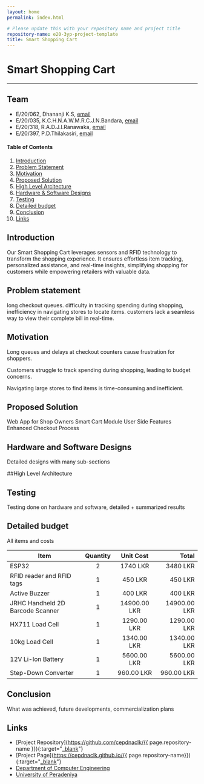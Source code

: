 ```yaml
---
layout: home
permalink: index.html

# Please update this with your repository name and project title
repository-name: e20-3yp-project-template
title: Smart Shopping Cart
---
```


[comment]: # "This is the standard layout for the project, but you can clean this and use your own template"

# Smart Shopping Cart

---

## Team
-  E/20/062, Dhananji K.S, [email](mailto:e20062@eng.pdn.ac.lk)
-  E/20/035, K.C.H.N.A.W.M.R.C.J.N.Bandara, [email](mailto:e20035@eng.pdn.ac.lk)
-  E/20/318, R.A.D.J.I.Ranawaka, [email](mailto:e20318@eng.pdn.ac.lk)
-  E/20/397, P.D.Thilakasiri, [email](mailto:e20397@eng.pdn.ac.lk)

<!-- Image (photo/drawing of the final hardware) should be here -->

<!-- This is a sample image, to show how to add images to your page. To learn more options, please refer [this](https://projects.ce.pdn.ac.lk/docs/faq/how-to-add-an-image/) -->

<!-- ![Sample Image](./images/sample.png) -->

#### Table of Contents
1. [Introduction](#introduction)
2. [Problem Statement](#problem-statement)
3. [Motivation](#motivation)
4. [Proposed Solution](#proposed-solution)
5. [High Level Arcitecture](#high-level-architecture)
6. [Hardware & Software Designs](#hardware-and-software-designs)
7. [Testing](#testing)
8. [Detailed budget](#detailed-budget)
9. [Conclusion](#conclusion)
10. [Links](#links)

## Introduction

Our Smart Shopping Cart leverages sensors and RFID technology to transform the shopping experience. It ensures effortless item tracking, personalized assistance, and real-time insights, simplifying shopping for customers while empowering retailers with valuable data.



## Problem statement

long checkout queues.
difficulty in tracking spending during shopping, 
 inefficiency in navigating stores to locate items. 
customers lack a seamless way to view their complete bill in real-time.

## Motivation

Long queues and delays at checkout counters cause frustration for shoppers.

Customers struggle to track spending during shopping, leading to budget concerns.

Navigating large stores to find items is time-consuming and inefficient.

## Proposed Solution

Web App for Shop Owners
Smart Cart Module
User Side Features
Enhanced Checkout Process

## Hardware and Software Designs

Detailed designs with many sub-sections

##High Level Architecture


## Testing

Testing done on hardware and software, detailed + summarized results

## Detailed budget

All items and costs

| Item          | Quantity  | Unit Cost   | Total     |
| ------------- |:---------:|:----------: |-------:   |
| ESP32         | 2        | 1740 LKR     | 3480 LKR  |
| RFID reader and RFID tags        | 1         | 450 LKR    | 450 LKR  |
| Active Buzzer       | 1         | 400 LKR    | 400 LKR  |
| JRHC Handheld 2D Barcode Scanner       | 1         | 14900.00 LKR    | 14900.00 LKR  |
| HX711 Load Cell       | 1         | 1290.00 LKR    | 1290.00 LKR  |
| 10kg Load Cell        | 1         | 1340.00 LKR    | 1340.00 LKR  |
| 12V Li-Ion Battery        | 1         | 5600.00 LKR    | 5600.00 LKR  |
| Step-Down Converter        | 1         | 960.00 LKR  | 960.00 LKR  |


## Conclusion

What was achieved, future developments, commercialization plans

## Links

- [Project Repository](https://github.com/cepdnaclk/{{ page.repository-name }}){:target="[_blank](https://github.com/cepdnaclk/e20-3yp-Smart-Shopping-Cart)"}
- [Project Page](https://cepdnaclk.github.io/{{ page.repository-name}}){:target="[_blank](https://cepdnaclk.github.io/e20-3yp-Smart-Shopping-Cart/)"}
- [Department of Computer Engineering](http://www.ce.pdn.ac.lk/)
- [University of Peradeniya](https://eng.pdn.ac.lk/)

[//]: # (Please refer this to learn more about Markdown syntax)
[//]: # (https://github.com/adam-p/markdown-here/wiki/Markdown-Cheatsheet)
